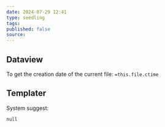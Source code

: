 ```yaml
---
date: 2024-07-29 12:41
type: seedling
tags: 
published: false
source: 
---
```


## Dataview
To get the creation date of the current file:
`=this.file.ctime`

## Templater
System suggest:

```
null
```
